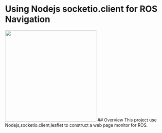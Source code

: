 # Using Nodejs socketio.client for ROS Navigation
<img src="./shotcut.gif" width="300">
## Overview
This project use Nodejs,socketio.client,leaflet to construct a web page monitor for ROS.
